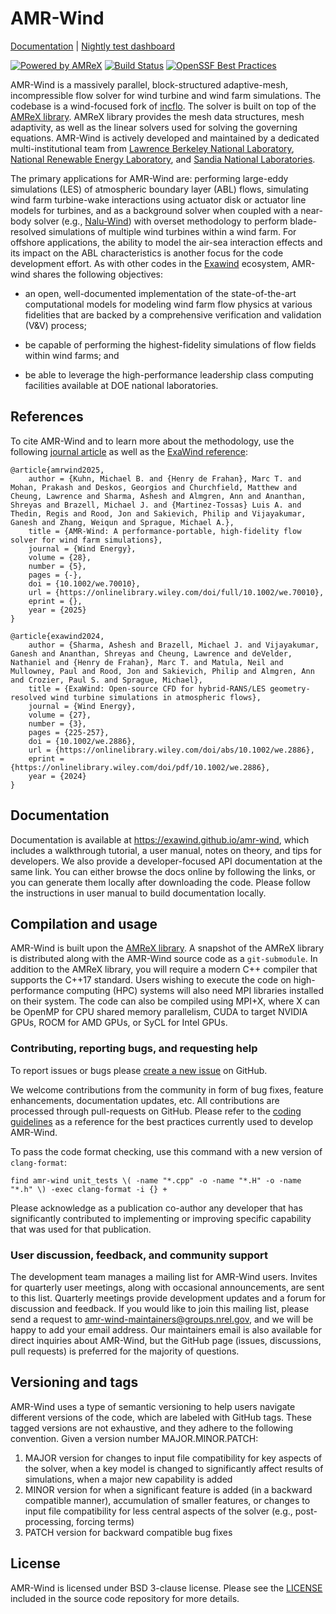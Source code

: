 # AMR-Wind 

[Documentation](https://exawind.github.io/amr-wind) | [Nightly test dashboard](http://my.cdash.org/index.php?project=Exawind) 

[![Powered by AMReX](https://amrex-codes.github.io/badges/powered%20by-AMReX-red.svg)](https://amrex-codes.github.io/amrex/) [![Build Status](https://github.com/Exawind/amr-wind/workflows/AMR-Wind-CI/badge.svg)](https://github.com/Exawind/amr-wind/actions) [![OpenSSF Best Practices](https://www.bestpractices.dev/projects/9284/badge)](https://www.bestpractices.dev/projects/9284)


AMR-Wind is a massively parallel, block-structured adaptive-mesh, incompressible
flow solver for wind turbine and wind farm simulations. The codebase is a
wind-focused fork of [incflo](https://github.com/AMReX-Codes/incflo). The solver
is built on top of the [AMReX library](https://amrex-codes.github.io/amrex).
AMReX library provides the mesh data structures, mesh adaptivity, as well as the
linear solvers used for solving the governing equations. AMR-Wind is actively
developed and maintained by a dedicated multi-institutional team from [Lawrence
Berkeley National Laboratory](https://www.lbl.gov/), [National Renewable Energy
Laboratory](https://nrel.gov), and [Sandia National
Laboratories](https://sandia.gov).

The primary applications for AMR-Wind are: performing large-eddy simulations
(LES) of atmospheric boundary layer (ABL) flows, simulating wind farm
turbine-wake interactions using actuator disk or actuator line models for
turbines, and as a background solver when coupled with a near-body solver (e.g.,
[Nalu-Wind](https://github.com/exawind/nalu-wind)) with overset methodology to
perform blade-resolved simulations of multiple wind turbines within a wind farm.
For offshore applications, the ability to model the air-sea interaction effects
and its impact on the ABL characteristics is another focus for the code
development effort. As with other codes in the
[Exawind](https://github.com/exawind) ecosystem, AMR-wind shares the following
objectives:

- an open, well-documented implementation of the state-of-the-art computational
  models for modeling wind farm flow physics at various fidelities that are
  backed by a comprehensive verification and validation (V&V) process;

- be capable of performing the highest-fidelity simulations of flow fields within
  wind farms; and 

- be able to leverage the high-performance leadership class computing
  facilities available at DOE national laboratories.

## References
To cite AMR-Wind and to learn more about the methodology, use the following [journal article](https://doi.org/10.1002/we.70010) as well as the [ExaWind reference](https://doi.org/10.1002/we.2886):

```
@article{amrwind2025,
    author = {Kuhn, Michael B. and {Henry de Frahan}, Marc T. and Mohan, Prakash and Deskos, Georgios and Churchfield, Matthew and Cheung, Lawrence and Sharma, Ashesh and Almgren, Ann and Ananthan, Shreyas and Brazell, Michael J. and {Martinez-Tossas} Luis A. and Thedin, Regis and Rood, Jon and Sakievich, Philip and Vijayakumar, Ganesh and Zhang, Weiqun and Sprague, Michael A.},
    title = {AMR-Wind: A performance-portable, high-fidelity flow solver for wind farm simulations},
    journal = {Wind Energy},
    volume = {28},
    number = {5},
    pages = {-},
    doi = {10.1002/we.70010},
    url = {https://onlinelibrary.wiley.com/doi/full/10.1002/we.70010},
    eprint = {},
    year = {2025}
}

@article{exawind2024,
    author = {Sharma, Ashesh and Brazell, Michael J. and Vijayakumar, Ganesh and Ananthan, Shreyas and Cheung, Lawrence and deVelder, Nathaniel and {Henry de Frahan}, Marc T. and Matula, Neil and Mullowney, Paul and Rood, Jon and Sakievich, Philip and Almgren, Ann and Crozier, Paul S. and Sprague, Michael},
    title = {ExaWind: Open-source CFD for hybrid-RANS/LES geometry-resolved wind turbine simulations in atmospheric flows},
    journal = {Wind Energy},
    volume = {27},
    number = {3},
    pages = {225-257},
    doi = {10.1002/we.2886},
    url = {https://onlinelibrary.wiley.com/doi/abs/10.1002/we.2886},
    eprint = {https://onlinelibrary.wiley.com/doi/pdf/10.1002/we.2886},
    year = {2024}
}
```

## Documentation

Documentation is available at https://exawind.github.io/amr-wind, which 
includes a walkthrough tutorial, a user manual, notes on theory,
and tips for developers. We also provide a developer-focused API
documentation at the same link. You can either
browse the docs online by following the links, or you can generate them locally
after downloading the code. Please follow the instructions in user manual to
build documentation locally.

## Compilation and usage

AMR-Wind is built upon the [AMReX library](https://amrex-codes.github.io/amrex).
A snapshot of the AMReX library is distributed along with the AMR-Wind source
code as a `git-submodule`. In addition to the AMReX library, you will require a
modern C++ compiler that supports the C++17 standard. Users wishing to execute
the code on high-performance computing (HPC) systems will also need MPI
libraries installed on their system. The code can also be compiled using MPI+X, 
where X can be OpenMP for CPU shared memory parallelism,
CUDA to target NVIDIA GPUs, ROCM for AMD GPUs, or SyCL for Intel GPUs.

### Contributing, reporting bugs, and requesting help

To report issues or bugs please [create a new
issue](https://github.com/Exawind/amr-wind/issues/new) on GitHub.

We welcome contributions from the community in form of bug fixes, feature
enhancements, documentation updates, etc. All contributions are processed
through pull-requests on GitHub. Please refer to the 
[coding guidelines](https://exawind.github.io/amr-wind/developer/coding_guidelines.html) as
a reference for the best practices currently used to develop AMR-Wind.

To pass the code format checking, use this command with a new version of `clang-format`:
```
find amr-wind unit_tests \( -name "*.cpp" -o -name "*.H" -o -name "*.h" \) -exec clang-format -i {} +
```

Please acknowledge as a publication co-author any developer that has
significantly contributed to implementing or improving specific
capability that was used for that publication.

### User discussion, feedback, and community support

The development team manages a mailing list for AMR-Wind users. Invites for quarterly user meetings,
along with occasional announcements, are sent to this list.
Quarterly meetings provide development updates and a forum for discussion and feedback.
If you would like to join this mailing list, please send a request to amr-wind-maintainers@groups.nrel.gov,
and we will be happy to add your email address. Our maintainers email is also available for direct
inquiries about AMR-Wind, but the GitHub page (issues, discussions, pull requests) is preferred
for the majority of questions.

## Versioning and tags

AMR-Wind uses a type of semantic versioning to help users navigate different versions of the code, 
which are labeled with GitHub tags. These tagged versions are not exhaustive, and they adhere to
the following convention. Given a version number MAJOR.MINOR.PATCH:
1. MAJOR version for changes to input file compatibility for key aspects of the solver, when a key model is changed to significantly affect results of simulations, when a major new capability is added
2. MINOR version for when a significant feature is added (in a backward compatible manner), accumulation of smaller features, or changes to input file compatibility for less central aspects of the solver (e.g., post-processing, forcing terms)
3. PATCH version for backward compatible bug fixes

## License

AMR-Wind is licensed under BSD 3-clause license. Please see the
[LICENSE](https://github.com/Exawind/amr-wind/blob/development/LICENSE) included in
the source code repository for more details.

